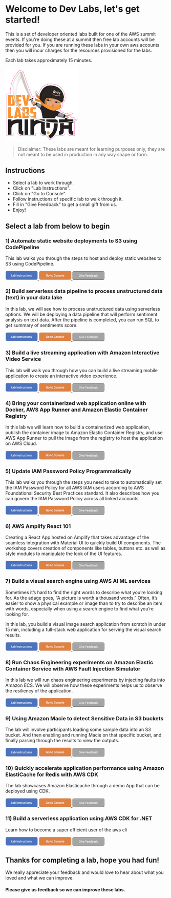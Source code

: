 # Welcome to Dev Labs, let's get started!

This is a set of developer oriented labs built for one of the AWS summit events. If you're doing these at a summit then free lab accounts will be provided for you. If you are running these labs in your own aws accounts then you will incur charges for the resources provisioned for the labs.

Each lab takes approximately 15 minutes.

<img src="./media/DevLabsLogoSmall.png" width="45%">

> Disclaimer: These labs are meant for learning purposes only, they are not meant to be used in production in any way shape or form.


## Instructions

* Select a lab to work through.
* Click on "Lab Instructions".
* Click on "Go to Console".
* Follow instructions of specific lab to walk through it.
* Fill in "Give Feedback" to get a small gift from us.
* Enjoy!

## Select a lab from below to begin


### **1) Automate static website deployments to S3 using CodePipeline**

This lab walks you through the steps to host and deploy static websites to S3 using CodePipeline.

<a href="https://bit.ly/3LmkZrB">
<img src="./media/labButton.png" width="20%">
</a>
<a href="https://console.aws.amazon.com/console/home">
<img src="./media/consoleButton.png" width="20%">
</a>
<a href="https://eventbox.dev/survey/0GYX1KB" target="_blank"><img src="./media/feedbackButton.png" width="20%"></a>


### **2) Build serverless data pipeline to process unstructured data (text) in your data lake**

In this lab, we will see how to process unstructured data using serverless options. We will be deploying a data pipeline that will perform sentiment analysis on text data. After the pipeline is completed, you can run SQL to get summary of sentiments score.

<a href="https://bit.ly/3L3X5RB">
<img src="./media/labButton.png" width="20%">
</a>
<a href="https://console.aws.amazon.com/console/home">
<img src="./media/consoleButton.png" width="20%">
</a>
<a href="https://eventbox.dev/survey/YLG2C49" target="_blank"><img src="./media/feedbackButton.png" width="20%"></a>

### **3) Build a live streaming application with Amazon Interactive Video Service**

This lab will walk you through how you can build a live streaming mobile application to create an interactive video experience.


<a href=""> <!--to update this -->
<img src="./media/labButton.png" width="20%">
</a>
<a href="https://console.aws.amazon.com/console/home">
<img src="./media/consoleButton.png" width="20%">
</a>
<a href="https://eventbox.dev/survey/TDRFNHD" target="_blank"><img src="./media/feedbackButton.png" width="20%"></a>


### **4) Bring your containerized web application online with Docker, AWS App Runner and Amazon Elastic Container Registry**

In this lab we will learn how to build a containerized web application, publish the container image to Amazon Elastic Container Registry, and use AWS App Runner to pull the image from the registry to host the application on AWS Cloud.

<a href="https://bit.ly/3PamrjP">
<img src="./media/labButton.png" width="20%">
</a>
<a href="https://console.aws.amazon.com/console/home">
<img src="./media/consoleButton.png" width="20%">
</a>
<a href="https://eventbox.dev/survey/GTQO106" target="_blank"><img src="./media/feedbackButton.png" width="20%"></a>

### **5) Update IAM Password Policy Programmatically**

This lab walks you through the steps you need to take to automatically set the IAM Password Policy for all AWS IAM users according to AWS Foundational Security Best Practices standard. It also describes how you can govern the IAM Password Policy across all linked accounts.

<a href="https://bit.ly/3kXEbkv">
<img src="./media/labButton.png" width="20%">
</a>
<a href="https://console.aws.amazon.com/console/home">
<img src="./media/consoleButton.png" width="20%">
</a>
<a href="https://eventbox.dev/survey/A3I6DFZ" target="_blank"><img src="./media/feedbackButton.png" width="20%"></a>

### **6) AWS Amplify React 101**

Creating a React App hosted on Amplify that takes advantage of the seamless integration with Material UI to quickly build UI components. The workshop covers creation of components like tables, buttons etc. as well as style modules to manipulate the look of the UI features.

<a href="https://bit.ly/3w09T7a">
<img src="./media/labButton.png" width="20%">
</a>
<a href="https://console.aws.amazon.com/console/home">
<img src="./media/consoleButton.png" width="20%">
</a>
<a href="https://eventbox.dev/survey/VZCG7CZ" target="_blank"><img src="./media/feedbackButton.png" width="20%"></a>


### **7) Build a visual search engine using AWS AI ML services**

Sometimes it’s hard to find the right words to describe what you’re looking for. As the adage goes, “A picture is worth a thousand words.” Often, it’s easier to show a physical example or image than to try to describe an item with words, especially when using a search engine to find what you’re looking for. 

In this lab, you build a visual image search application from scratch in under 15 min, including a full-stack web application for serving the visual search results.

<a href="https://bit.ly/3FzVqC0">
<img src="./media/labButton.png" width="20%">
</a>
<a href="https://console.aws.amazon.com/console/home">
<img src="./media/consoleButton.png" width="20%">
</a>
<a href="https://eventbox.dev/survey/GZ9V9ZA" target="_blank"><img src="./media/feedbackButton.png" width="20%"></a>


### **8) Run Chaos Engineering experiments on Amazon Elastic Container Service with AWS Fault Injection Simulator**

In this lab we will run chaos engineering experiments by injecting faults into Amazon ECS. We will observe how these experiments helps us to observe the resiliency of the application.

<a href="https://bit.ly/397znGE">
<img src="./media/labButton.png" width="20%">
</a>
<a href="https://console.aws.amazon.com/console/home">
<img src="./media/consoleButton.png" width="20%">
</a>
<a href="https://eventbox.dev/survey/EMFOX59" target="_blank"><img src="./media/feedbackButton.png" width="20%"></a>


### **9) Using Amazon Macie to detect Sensitive Data in S3 buckets**

The lab will involve participants loading some sample data into an S3 bucket. And then enabling and running Macie on that specific bucket, and finally parsing through the results to view the outputs.

<a href="https://bit.ly/38slZx3">
<img src="./media/labButton.png" width="20%">
</a>
<a href="https://console.aws.amazon.com/console/home">
<img src="./media/consoleButton.png" width="20%">
</a>
<a href="https://eventbox.dev/survey/0BG8D0H" target="_blank"><img src="./media/feedbackButton.png" width="20%"></a>


### **10) Quickly accelerate application performance using Amazon ElastiCache for Redis with AWS CDK**

The lab showcases Amazon Elasticache through a demo App that can be deployed using CDK.

<a href="https://bit.ly/3sqPQMZ">
<img src="./media/labButton.png" width="20%">
</a>
<a href="https://console.aws.amazon.com/console/home">
<img src="./media/consoleButton.png" width="20%">
</a>
<a href="https://eventbox.dev/survey/V0R0E0X" target="_blank"><img src="./media/feedbackButton.png" width="20%"></a>

### **11) Build a serverless application using AWS CDK for .NET**

Learn how to become a super efficient user of the aws cli

<a href="https://bit.ly/3M5IgiE">
<img src="./media/labButton.png" width="20%">
</a>
<a href="https://console.aws.amazon.com/console/home">
<img src="./media/consoleButton.png" width="20%">
</a>
<a href="https://eventbox.dev/survey/Q9O3WQU" target="_blank"><img src="./media/feedbackButton.png" width="20%"></a>

## Thanks for completing a lab, hope you had fun!


We really appreciate your feedback and would love to hear about what you loved and what we can improve.

#### Please give us feedback so we can improve these labs.
